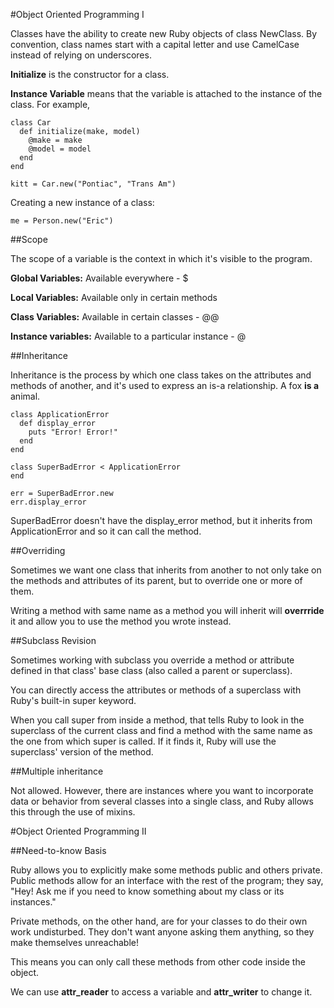 #Object Oriented Programming I

Classes have the ability to create new Ruby objects of class NewClass. By convention, class names start with a capital
letter and use CamelCase instead of relying on underscores.

**Initialize** is the constructor for a class.

**Instance Variable** means that the variable is attached to the instance of the class. For example,

```
class Car
  def initialize(make, model)
    @make = make
    @model = model
  end
end

kitt = Car.new("Pontiac", "Trans Am")
```

Creating a new instance of a class:

```
me = Person.new("Eric")
```

##Scope

The scope of a variable is the context in which it's visible to the program.

**Global Variables:** Available everywhere - $

**Local Variables:** Available only in certain methods 

**Class Variables:** Available in certain classes - @@

**Instance variables:** Available to a particular instance - @

##Inheritance

Inheritance is the process by which one class takes on the attributes and methods of another, and it's used to express an is-a relationship. A fox **is a** animal.

```
class ApplicationError
  def display_error
    puts "Error! Error!"
  end
end

class SuperBadError < ApplicationError
end

err = SuperBadError.new
err.display_error
```

SuperBadError doesn't have the display_error method, but it inherits from ApplicationError and so it can call the method.

##Overriding

Sometimes we want one class that inherits from another to not only take on the methods and attributes of its parent, but to override one or more of them.

Writing a method with same name as a method you will inherit will **overrride** it and allow you to use the method you wrote instead.

##Subclass Revision

Sometimes working with subclass you override a method or attribute defined in that class' base class (also called a parent or superclass).

You can directly access the attributes or methods of a superclass with Ruby's built-in super keyword.

When you call super from inside a method, that tells Ruby to look in the superclass of the current class and find a method with the same name as the one from which super is called. If it finds it, Ruby will use the superclass' version of the method.

##Multiple inheritance

Not allowed. However, there are instances where you want to incorporate data or behavior from several classes into a single class, and Ruby allows this through the use of mixins. 

#Object Oriented Programming II

##Need-to-know Basis

Ruby allows you to explicitly make some methods public and others private. Public methods allow for an interface with the rest of the program; they say, "Hey! Ask me if you need to know something about my class or its instances."

Private methods, on the other hand, are for your classes to do their own work undisturbed. They don't want anyone asking them anything, so they make themselves unreachable!

This means you can only call these methods from other code inside the object.

We can use **attr_reader** to access a variable and **attr_writer** to change it.
